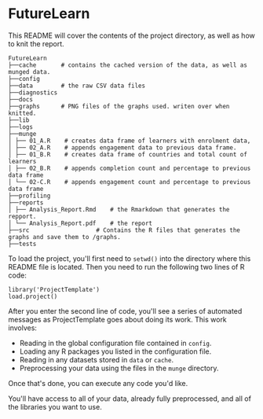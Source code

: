 # FutureLearn

This README will cover the contents of the project directory, as well as how to knit the report.
```
FutureLearn
├──cache       # contains the cached version of the data, as well as munged data.
├──config
├──data        # the raw CSV data files
├──diagnostics
├──docs
├──graphs      # PNG files of the graphs used. writen over when knitted.
├──lib
├──logs
├──munge
│ ├── 01_A.R    # creates data frame of learners with enrolment data,
│ ├── 02_A.R    # appends engagement data to previous data frame.
│ ├── 01_B.R    # creates data frame of countries and total count of learners
│ ├── 02_B.R    # appends completion count and percentage to previous data frame
│ └── 02-C.R    # appends engagement count and percentage to previous data frame
├──profiling
├──reports
│ ├── Analysis_Report.Rmd    # the Rmarkdown that generates the repport.
│ └── Analysis_Report.pdf    # the report
├──src         		     # Contains the R files that generates the graphs and save them to /graphs.
├──tests
```

To load the project, you'll first need to `setwd()` into the directory
where this README file is located. Then you need to run the following two
lines of R code:

	library('ProjectTemplate')
	load.project()

After you enter the second line of code, you'll see a series of automated
messages as ProjectTemplate goes about doing its work. This work involves:
* Reading in the global configuration file contained in `config`.
* Loading any R packages you listed in the configuration file.
* Reading in any datasets stored in `data` or `cache`.
* Preprocessing your data using the files in the `munge` directory.

Once that's done, you can execute any code you'd like.

You'll have access to all of your data, already fully preprocessed, and
all of the libraries you want to use.
